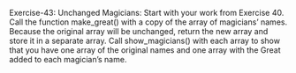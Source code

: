 Exercise-43: Unchanged Magicians:
Start with your work from Exercise 40. Call the function make_great() with a copy of the array of magicians’ names. Because the original array will be unchanged, return the new array and store it in a separate array. Call show_magicians() with each array to show that you have one array of the original names and one array with the Great added to each magician’s name.